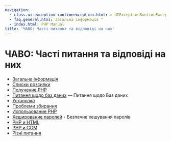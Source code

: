 ```yaml
---
navigation:
  - class.ui-exception-runtimeexception.html: « UIExceptionRuntimeException
  - faq.general.html: Загальна інформація "
  - index.html: PHP Manual
title: 'ЧАВО: Часті питання та відповіді на них'
---
```

# ЧАВО: Часті питання та відповіді на них

-   [Загальна інформація](faq.general.md)
-   [Списки розсилки](faq.mailinglist.md)
-   [Получение PHP](faq.obtaining.md)
-   [Питання щодо баз даних](faq.databases.md) — Питання щодо Баз даних
-   [Установка](faq.installation.md)
-   [Проблеми збирання](faq.build.md)
-   [Использование PHP](faq.using.md)
-   [Хеширование паролей](faq.passwords.md) - Безпечне хешування паролів
-   [PHP и HTML](faq.html.md)
-   [PHP и COM](faq.com.md)
-   [Різні питання](faq.misc.md)
